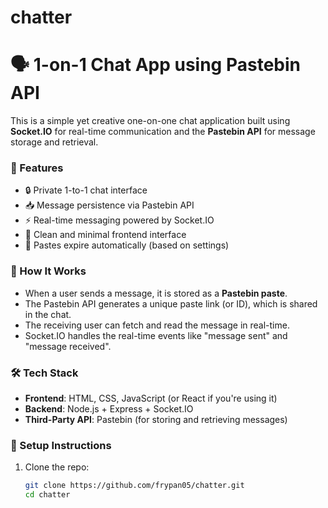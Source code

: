 # chatter

# 🗣️ 1-on-1 Chat App using Pastebin API

This is a simple yet creative one-on-one chat application built using **Socket.IO** for real-time communication and the **Pastebin API** for message storage and retrieval.

### 🚀 Features

- 🔒 Private 1-to-1 chat interface
- 📥 Message persistence via Pastebin API
- ⚡ Real-time messaging powered by Socket.IO
- 🧼 Clean and minimal frontend interface
- 📜 Pastes expire automatically (based on settings)

### 🧠 How It Works

- When a user sends a message, it is stored as a **Pastebin paste**.
- The Pastebin API generates a unique paste link (or ID), which is shared in the chat.
- The receiving user can fetch and read the message in real-time.
- Socket.IO handles the real-time events like "message sent" and "message received".

### 🛠️ Tech Stack

- **Frontend**: HTML, CSS, JavaScript (or React if you're using it)
- **Backend**: Node.js + Express + Socket.IO
- **Third-Party API**: Pastebin (for storing and retrieving messages)

### 🔧 Setup Instructions

1. Clone the repo:
   ```bash
   git clone https://github.com/frypan05/chatter.git
   cd chatter
